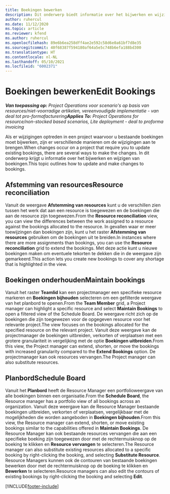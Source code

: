```yaml
---
title: Boekingen bewerken
description: Dit onderwerp biedt informatie over het bijwerken en wijzigen van boekingen.
author: ruhercul
ms.date: 11/12/2020
ms.topic: article
ms.reviewer: kfend
ms.author: ruhercul
ms.openlocfilehash: 89e6b6ea258dff4ae2e592c58d6e0a61bf7d8e35
ms.sourcegitcommit: 40f68387f594180af64a5e5c748b6efa188bd300
ms.translationtype: HT
ms.contentlocale: nl-NL
ms.lasthandoff: 05/10/2021
ms.locfileid: "6002371"
---
```

# <a name="edit-bookings"></a><span data-ttu-id="927d9-103">Boekingen bewerken</span><span class="sxs-lookup"><span data-stu-id="927d9-103">Edit Bookings</span></span>

<span data-ttu-id="927d9-104">_**Van toepassing op:** Project Operations voor scenario's op basis van resources/niet-voorradige artikelen, vereenvoudigde implementatie - van deal tot pro-formafacturering_</span><span class="sxs-lookup"><span data-stu-id="927d9-104">_**Applies To:** Project Operations for resource/non-stocked based scenarios, Lite deployment - deal to proforma invoicing_</span></span>


<span data-ttu-id="927d9-105">Als er wijzigingen optreden in een project waarvoor u bestaande boekingen moet bijwerken, zijn er verschillende manieren om de wijzigingen aan te brengen.</span><span class="sxs-lookup"><span data-stu-id="927d9-105">When changes occur on a project that require you to update existing bookings, there are several ways to make the changes.</span></span> <span data-ttu-id="927d9-106">In dit onderwerp krijgt u informatie over het bijwerken en wijzigen van boekingen.</span><span class="sxs-lookup"><span data-stu-id="927d9-106">This topic outlines how to update and make changes to bookings.</span></span>

## <a name="resource-reconciliation"></a><span data-ttu-id="927d9-107">Afstemming van resources</span><span class="sxs-lookup"><span data-stu-id="927d9-107">Resource reconciliation</span></span>

<span data-ttu-id="927d9-108">Vanuit de weergave **Afstemming van resources** kunt u de verschillen zien tussen het werk dat aan een resource is toegewezen en de boekingen die aan de resource zijn toegewezen.</span><span class="sxs-lookup"><span data-stu-id="927d9-108">From the **Resource reconciliation** view, you can view the differences between the work assigned to a resource against the bookings allocated to the resource.</span></span> <span data-ttu-id="927d9-109">In gevallen waar er meer toewijzingen dan boekingen zijn, kunt u het raster **Afstemming van resources** gebruiken om de boekingen uit te breiden.</span><span class="sxs-lookup"><span data-stu-id="927d9-109">In instances where there are more assignments than bookings, you can use the **Resource reconciliation** grid to extend the bookings.</span></span> <span data-ttu-id="927d9-110">Met deze actie kunt u nieuwe boekingen maken om eventuele tekorten te dekken die in de weergave zijn gemarkeerd.</span><span class="sxs-lookup"><span data-stu-id="927d9-110">This action lets you create new bookings to cover any shortage that is highlighted in the view.</span></span>

## <a name="maintain-bookings"></a><span data-ttu-id="927d9-111">Boekingen onderhouden</span><span class="sxs-lookup"><span data-stu-id="927d9-111">Maintain bookings</span></span>

<span data-ttu-id="927d9-112">Vanuit het raster **Teamlid** kan een projectmanager een specifieke resource markeren en **Boekingen bijhouden** selecteren om een gefilterde weergave van het planbord te openen.</span><span class="sxs-lookup"><span data-stu-id="927d9-112">From the **Team Member** grid, a Project manager can highlight a specific resource and select **Maintain Bookings** to open a filtered view of the Schedule Board.</span></span> <span data-ttu-id="927d9-113">De weergave richt zich op de boekingen die zijn toegewezen voor de opgegeven resource voor het relevante project.</span><span class="sxs-lookup"><span data-stu-id="927d9-113">The view focuses on the bookings allocated for the specified resource on the relevant project.</span></span> <span data-ttu-id="927d9-114">Vanuit deze weergave kan de projectmanager de boekingen uitbreiden, verkorten of verplaatsen met een grotere granulariteit in vergelijking met de optie **Boekingen uitbreiden**.</span><span class="sxs-lookup"><span data-stu-id="927d9-114">From this view, the Project manager can extend, shorten, or move the bookings with increased granularity compared to the **Extend Bookings** option.</span></span> <span data-ttu-id="927d9-115">De projectmanager kan ook resources vervangen.</span><span class="sxs-lookup"><span data-stu-id="927d9-115">The Project manager can also substitute resources.</span></span>

## <a name="schedule-board"></a><span data-ttu-id="927d9-116">Planbord</span><span class="sxs-lookup"><span data-stu-id="927d9-116">Schedule Board</span></span>

<span data-ttu-id="927d9-117">Vanuit het **Planbord** heeft de Resource Manager een portfolioweergave van alle boekingen binnen een organisatie.</span><span class="sxs-lookup"><span data-stu-id="927d9-117">From the **Schedule Board**, the Resource manager has a portfolio view of all bookings across an organization.</span></span> <span data-ttu-id="927d9-118">Vanuit deze weergave kan de Resource Manager bestaande boekingen uitbreiden, verkorten of verplaatsen, vergelijkbaar met de mogelijkheden die worden aangeboden in **Boekingen bijhouden**.</span><span class="sxs-lookup"><span data-stu-id="927d9-118">From this view, the Resource manager can extend, shorten, or move existing bookings similar to the capabilities offered in **Maintain Bookings**.</span></span> <span data-ttu-id="927d9-119">De Resource Manager kan ook bestaande resources vervangen die aan een specifieke boeking zijn toegewezen door met de rechtermuisknop op de boeking te klikken en **Resource vervangen** te selecteren.</span><span class="sxs-lookup"><span data-stu-id="927d9-119">The Resource manager can also substitute existing resources allocated to a specific booking by right-clicking the booking, and selecting **Substitute Resource**.</span></span> <span data-ttu-id="927d9-120">Resource Managers kunnen ook de contouren van bestaande boekingen bewerken door met de rechtermuisknop op de boeking te klikken en **Bewerken** te selecteren.</span><span class="sxs-lookup"><span data-stu-id="927d9-120">Resource managers can also edit the contours of existing bookings by right-clicking the booking and selecting **Edit**.</span></span>


[!INCLUDE[footer-include](../includes/footer-banner.md)]